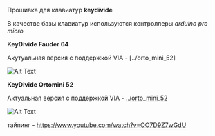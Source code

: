 Прошивка для клавиатур **keydivide**

В качестве базы клавиатур используются контроллеры *arduino pro micro*

**KeyDivide Fauder 64**

Акутуальная версия с поддержкой VIA - [../orto_mini_52]

![Alt Text](https://sun9-75.userapi.com/impg/qessFthFyZX7N7TvXm1x_B8AgJBXGtINR-BiyA/lzVJZ-VBx14.jpg?size=1278x758&quality=95&sign=01fd8b9e28723a10f243290ef66c8e3c&type=album)

**KeyDivide Ortomini 52**

Актуальная версия с поддержкой VIA - [../orto_mini_52](https://github.com/Neyman39/Split_Keyboard/tree/d68a90fb479184f6439d2bd95f2ba8f057a172aa/orto_mini_52)

![Alt Text](https://sun78-1.userapi.com/impg/-45H8F4BVTlek2xM_ghuF2h61OskNj9QJYKjZQ/eLf0aCHbOVU.jpg?size=1278x758&quality=95&sign=52001381bec453cc0f8df7db8e5b759e&type=album)

тайпинг - https://www.youtube.com/watch?v=OO7D9Z7wGdU

